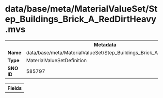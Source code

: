 <h1>data/base/meta/MaterialValueSet/Step_Buildings_Brick_A_RedDirtHeavy.mvs</h1><table><tr><th colspan="100%">Metadata</th></tr><tr><td><b>Name</b></td><td>data/base/meta/MaterialValueSet/Step_Buildings_Brick_A_RedDirtHeavy.mvs</td></tr><tr><td><b>Type</b></td><td>MaterialValueSetDefinition</td></tr><tr><td><b>SNO ID</b></td><td>585797</td></tr></table>

<table><tr><th colspan="100%">Fields</th></tr></table>

